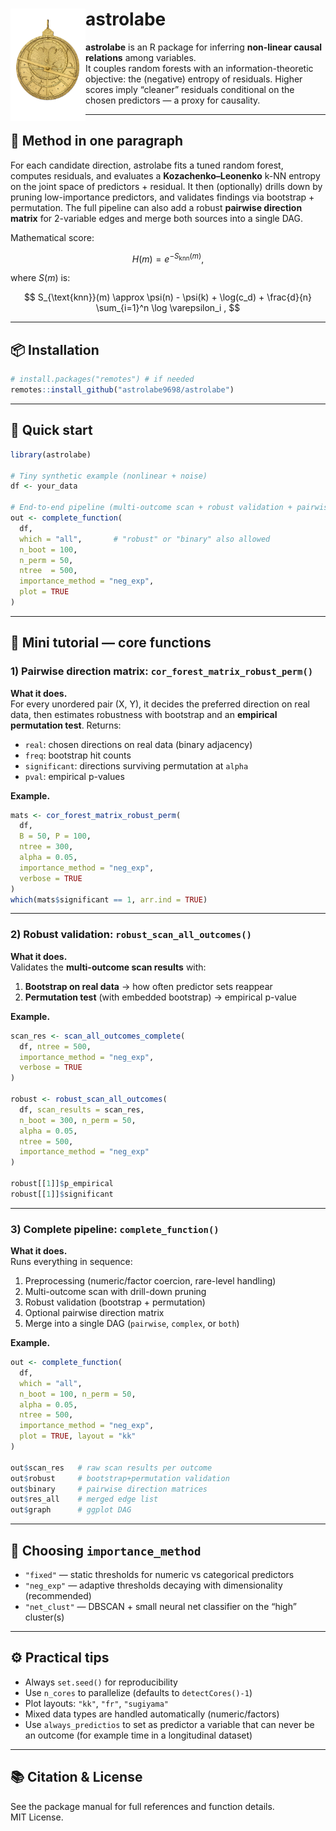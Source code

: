 # astrolabe <img src="man/figures/logo.png" align="left" width="120" />

**astrolabe** is an R package for inferring **non-linear causal relations** among variables.  
It couples random forests with an information-theoretic objective: the (negative) entropy of residuals. Higher scores imply “cleaner” residuals conditional on the chosen predictors — a proxy for causality.

---

## 🔬 Method in one paragraph

For each candidate direction, astrolabe fits a tuned random forest, computes residuals, and evaluates a **Kozachenko–Leonenko** k-NN entropy on the joint space of predictors + residual. It then (optionally) drills down by pruning low-importance predictors, and validates findings via bootstrap + permutation. The full pipeline can also add a robust **pairwise direction matrix** for 2-variable edges and merge both sources into a single DAG.

Mathematical score:

$$
H(m) = e^{-S_{\text{knn}}(m)} ,
$$

where $S(m)$ is:

$$
S_{\text{knn}}(m) \approx \psi(n) - \psi(k) + \log(c_d) + \frac{d}{n} \sum_{i=1}^n \log \varepsilon_i ,
$$

---

## 📦 Installation

```r
# install.packages("remotes") # if needed
remotes::install_github("astrolabe9698/astrolabe")
```

---

## 🧪 Quick start

```r
library(astrolabe)

# Tiny synthetic example (nonlinear + noise)
df <- your_data

# End-to-end pipeline (multi-outcome scan + robust validation + pairwise)
out <- complete_function(
  df,
  which = "all",       # "robust" or "binary" also allowed
  n_boot = 100,
  n_perm = 50,
  ntree  = 500,
  importance_method = "neg_exp",
  plot = TRUE
)

```

---

## 📘 Mini tutorial — core functions

### 1) Pairwise direction matrix: `cor_forest_matrix_robust_perm()`

**What it does.**  
For every unordered pair (X, Y), it decides the preferred direction on real data, then estimates robustness with bootstrap and an **empirical permutation test**. Returns:

- `real`: chosen directions on real data (binary adjacency)  
- `freq`: bootstrap hit counts  
- `significant`: directions surviving permutation at `alpha`  
- `pval`: empirical p-values  

**Example.**
```r
mats <- cor_forest_matrix_robust_perm(
  df,
  B = 50, P = 100,
  ntree = 300,
  alpha = 0.05,
  importance_method = "neg_exp",
  verbose = TRUE
)
which(mats$significant == 1, arr.ind = TRUE)
```

---

### 2) Robust validation: `robust_scan_all_outcomes()`

**What it does.**  
Validates the **multi-outcome scan results** with:

1. **Bootstrap on real data** → how often predictor sets reappear  
2. **Permutation test** (with embedded bootstrap) → empirical p-value  

**Example.**
```r
scan_res <- scan_all_outcomes_complete(
  df, ntree = 500,
  importance_method = "neg_exp",
  verbose = TRUE
)

robust <- robust_scan_all_outcomes(
  df, scan_results = scan_res,
  n_boot = 300, n_perm = 50,
  alpha = 0.05,
  ntree = 500,
  importance_method = "neg_exp"
)

robust[[1]]$p_empirical
robust[[1]]$significant
```

---

### 3) Complete pipeline: `complete_function()`

**What it does.**  
Runs everything in sequence:

1. Preprocessing (numeric/factor coercion, rare-level handling)  
2. Multi-outcome scan with drill-down pruning  
3. Robust validation (bootstrap + permutation)  
4. Optional pairwise direction matrix  
5. Merge into a single DAG (`pairwise`, `complex`, or `both`)  

**Example.**
```r
out <- complete_function(
  df,
  which = "all",
  n_boot = 100, n_perm = 50,
  alpha = 0.05,
  ntree = 500,
  importance_method = "neg_exp",
  plot = TRUE, layout = "kk"
)

out$scan_res   # raw scan results per outcome
out$robust     # bootstrap+permutation validation
out$binary     # pairwise direction matrices
out$res_all    # merged edge list
out$graph      # ggplot DAG
```

---

## 🧭 Choosing `importance_method`

- `"fixed"` — static thresholds for numeric vs categorical predictors  
- `"neg_exp"` — adaptive thresholds decaying with dimensionality (recommended)  
- `"net_clust"` — DBSCAN + small neural net classifier on the “high” cluster(s)  

---

## ⚙️ Practical tips

- Always `set.seed()` for reproducibility  
- Use `n_cores` to parallelize (defaults to `detectCores()-1`)  
- Plot layouts: `"kk"`, `"fr"`, `"sugiyama"`  
- Mixed data types are handled automatically (numeric/factors)
- Use `always_predictios` to set as predictor a variable that can never be an outcome (for example time in a longitudinal dataset)

---

## 📚 Citation & License

See the package manual for full references and function details.  
MIT License.
